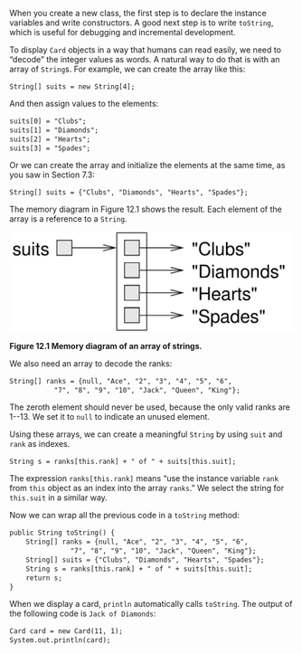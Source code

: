 When you create a new class, the first step is to declare the instance variables and write constructors. A good next step is to write `toString`, which is useful for debugging and incremental development.


To display `Card` objects in a way that humans can read easily, we need to “decode” the integer values as words. A natural way to do that is with an array of `String`s. For example, we can create the array like this:

```code
String[] suits = new String[4];
```

And then assign values to the elements:

```code
suits[0] = "Clubs";
suits[1] = "Diamonds";
suits[2] = "Hearts";
suits[3] = "Spades";
```

Or we can create the array and initialize the elements at the same time, as you saw in Section 7.3:

```code
String[] suits = {"Clubs", "Diamonds", "Hearts", "Spades"};
```


The memory diagram in Figure 12.1 shows the result. Each element of the array is a reference to a `String`.

![Figure 12.1 Memory diagram of an array of strings.](figs/stringarray.jpg)

**Figure 12.1 Memory diagram of an array of strings.**

We also need an array to decode the ranks:

```code
String[] ranks = {null, "Ace", "2", "3", "4", "5", "6",
           "7", "8", "9", "10", "Jack", "Queen", "King"};
```

The zeroth element should never be used, because the only valid ranks are 1--13. We set it to `null` to indicate an unused element.

Using these arrays, we can create a meaningful `String` by using `suit` and `rank` as indexes.

```code
String s = ranks[this.rank] + " of " + suits[this.suit];
```

The expression `ranks[this.rank]` means “use the instance variable `rank` from `this` object as an index into the array `ranks`.” We select the string for `this.suit` in a similar way.

Now we can wrap all the previous code in a `toString` method:

```code
public String toString() {
    String[] ranks = {null, "Ace", "2", "3", "4", "5", "6",
               "7", "8", "9", "10", "Jack", "Queen", "King"};
    String[] suits = {"Clubs", "Diamonds", "Hearts", "Spades"};
    String s = ranks[this.rank] + " of " + suits[this.suit];
    return s;
}
```

When we display a card, `println` automatically calls `toString`. The output of the following code is `Jack of Diamonds`:

```code
Card card = new Card(11, 1);
System.out.println(card);
```